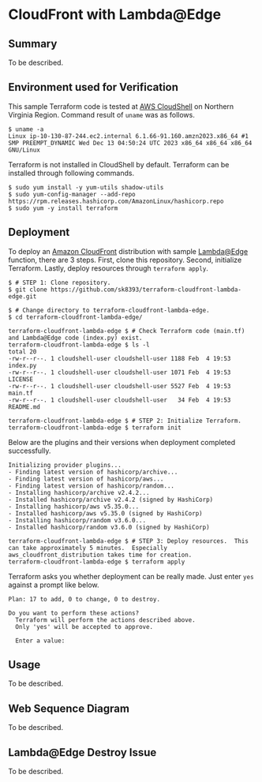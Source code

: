 # CloudFront with Lambda@Edge

## Summary
To be described.


## Environment used for Verification
This sample Terraform code is tested at [AWS CloudShell](https://aws.amazon.com/cloudshell/) on Northern Virginia Region.
Command result of `uname` was as follows.

```
$ uname -a
Linux ip-10-130-87-244.ec2.internal 6.1.66-91.160.amzn2023.x86_64 #1 SMP PREEMPT_DYNAMIC Wed Dec 13 04:50:24 UTC 2023 x86_64 x86_64 x86_64 GNU/Linux
```

Terraform is not installed in CloudShell by default.
Terraform can be installed through following commands.

```
$ sudo yum install -y yum-utils shadow-utils
$ sudo yum-config-manager --add-repo https://rpm.releases.hashicorp.com/AmazonLinux/hashicorp.repo
$ sudo yum -y install terraform
```


## Deployment
To deploy an [Amazon CloudFront](https://aws.amazon.com/cloudfront/) distribution with sample [Lambda@Edge](https://aws.amazon.com/lambda/edge/) function, there are 3 steps.
First, clone this repository.
Second, initialize Terraform.
Lastly, deploy resources through `terraform apply`.

```
$ # STEP 1: Clone repository.
$ git clone https://github.com/sk8393/terraform-cloudfront-lambda-edge.git
```

```
$ # Change directory to terraform-cloudfront-lambda-edge.
$ cd terraform-cloudfront-lambda-edge/
```

```
terraform-cloudfront-lambda-edge $ # Check Terraform code (main.tf) and Lambda@Edge code (index.py) exist.
terraform-cloudfront-lambda-edge $ ls -l
total 20
-rw-r--r--. 1 cloudshell-user cloudshell-user 1188 Feb  4 19:53 index.py
-rw-r--r--. 1 cloudshell-user cloudshell-user 1071 Feb  4 19:53 LICENSE
-rw-r--r--. 1 cloudshell-user cloudshell-user 5527 Feb  4 19:53 main.tf
-rw-r--r--. 1 cloudshell-user cloudshell-user   34 Feb  4 19:53 README.md
```

```
terraform-cloudfront-lambda-edge $ # STEP 2: Initialize Terraform.
terraform-cloudfront-lambda-edge $ terraform init
```

Below are the plugins and their versions when deployment completed successfully.

```
Initializing provider plugins...
- Finding latest version of hashicorp/archive...
- Finding latest version of hashicorp/aws...
- Finding latest version of hashicorp/random...
- Installing hashicorp/archive v2.4.2...
- Installed hashicorp/archive v2.4.2 (signed by HashiCorp)
- Installing hashicorp/aws v5.35.0...
- Installed hashicorp/aws v5.35.0 (signed by HashiCorp)
- Installing hashicorp/random v3.6.0...
- Installed hashicorp/random v3.6.0 (signed by HashiCorp)
```

```
terraform-cloudfront-lambda-edge $ # STEP 3: Deploy resources.  This can take approximately 5 minutes.  Especially aws_cloudfront_distribution takes time for creation.
terraform-cloudfront-lambda-edge $ terraform apply
```

Terraform asks you whether deployment can be really made.
Just enter `yes` against a prompt like below.

```
Plan: 17 to add, 0 to change, 0 to destroy.

Do you want to perform these actions?
  Terraform will perform the actions described above.
  Only 'yes' will be accepted to approve.

  Enter a value: 
```


## Usage
To be described.


## Web Sequence Diagram
To be described.


## Lambda@Edge Destroy Issue
To be described.
